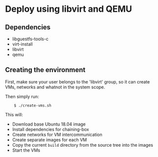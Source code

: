 # Deploy using libvirt and QEMU

## Dependencies

- libguestfs-tools-c
- virt-install
- libvirt
- qemu

## Creating the environment

First, make sure your user belongs to the 'libvirt' group, so it can create VMs,
networks and whatnot in the system scope.

Then simply run:

``` shell
    $ ./create-vms.sh
```

This will:
- Download base Ubuntu 18.04 image
- Install dependencies for chaining-box
- Create networks for VM intercommunication
- Create separate images for each VM
- Copy the current `build` directory from the source tree into the images
- Start the VMs
